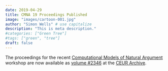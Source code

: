 ```yaml
---
date: 2019-04-29
title: CMNA 19 Proceedings Published
image: "images/cartoon-001.jpg"
author: "Simon Wells" # use capitalize
description: "This is meta description."
#categories: ["Green Tree"]
#tags: ["green", "tree"]
draft: false
---
```


The proceedings for the recent [Computational Models of Natural Argument](http://www.cmna.info/CMNA19/) workshop are now available as [volume #2346](http://ceur-ws.org/Vol-2346/) at the [CEUR Archive](http://ceur-ws.org/).

